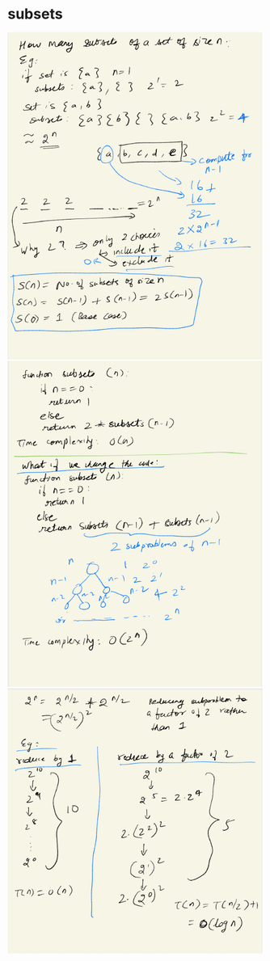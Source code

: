 # subsets
![Subsets of Size N](./assets/subsets-size-n.png)
![Subsets Worst Implementation](./assets/subsets-worst.png)
![Decrease by 2](./assets/reduce-by-2.png)